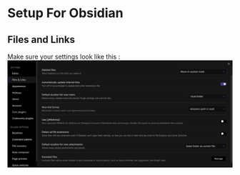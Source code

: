 # Setup For Obsidian

## Files and Links
Make sure your settings look like this :
![](Pasted%20image%2020220603091339.png)

